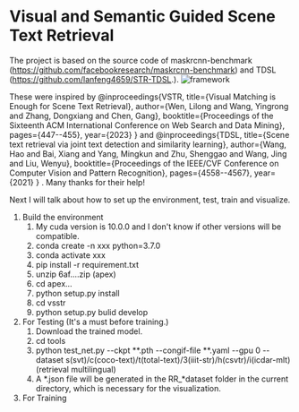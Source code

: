 # Visual and Semantic Guided Scene Text Retrieval
The project is based on the source code of maskrcnn-benchmark (https://github.com/facebookresearch/maskrcnn-benchmark) and TDSL (https://github.com/lanfeng4659/STR-TDSL.).
![framework](https://github.com/lhl2xju/VSSTR/assets/113302250/a963e404-153b-43bb-b349-175787465daf)



These were inspired by 
@inproceedings{VSTR,
  title={Visual Matching is Enough for Scene Text Retrieval},
  author={Wen, Lilong and Wang, Yingrong and Zhang, Dongxiang and Chen, Gang},
  booktitle={Proceedings of the Sixteenth ACM International Conference on Web Search and Data Mining},
  pages={447--455},
  year={2023}
} and 
@inproceedings{TDSL,
  title={Scene text retrieval via joint text detection and similarity learning},
  author={Wang, Hao and Bai, Xiang and Yang, Mingkun and Zhu, Shenggao and Wang, Jing and Liu, Wenyu},
  booktitle={Proceedings of the IEEE/CVF Conference on Computer Vision and Pattern Recognition},
  pages={4558--4567},
  year={2021}
}
. Many thanks for their help!

Next I will talk about how to set up the environment, test, train and visualize.

1. Build the environment
   1) My cuda version is 10.0.0 and I don't know if other versions will be compatible.
   2) conda create -n xxx python=3.7.0
   3) conda activate xxx
   4) pip install -r requirement.txt
   5) unzip 6af....zip (apex)
   6) cd apex...
   7) python setup.py install
   8) cd vsstr
   9) python setup.py bulid develop
2. For Testing (It's a must before training.)
   1) Download the trained model.
   2) cd tools
   3) python test_net.py --ckpt **.pth --congif-file **.yaml --gpu 0 --dataset s(svt)/c(coco-text)/t(total-text)/3(iiit-str)/h(csvtr)/i(icdar-mlt)(retrieval multilingual)
   4) A *.json file will be generated in the RR_*dataset folder in the current directory, which is necessary for the visualization.
3. For Training
   

   
